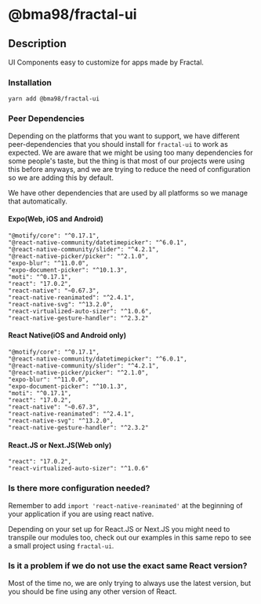 # @bma98/fractal-ui

## Description

UI Components easy to customize for apps made by Fractal.

### Installation

`yarn add @bma98/fractal-ui`

### Peer Dependencies

Depending on the platforms that you want to support, we have different peer-dependencies that you should install for `fractal-ui` to work as expected. We are aware that we might be using too many dependencies for some people's taste, but the thing is that most of our projects were using this before anyways, and we are trying to reduce the need of configuration so we are adding this by default.

We have other dependencies that are used by all platforms so we manage that automatically.

#### Expo(Web, iOS and Android)

```
"@motify/core": "^0.17.1",
"@react-native-community/datetimepicker": "^6.0.1",
"@react-native-community/slider": "^4.2.1",
"@react-native-picker/picker": "^2.1.0",
"expo-blur": "^11.0.0",
"expo-document-picker": "^10.1.3",
"moti": "^0.17.1",
"react": "17.0.2",
"react-native": "~0.67.3",
"react-native-reanimated": "^2.4.1",
"react-native-svg": "^13.2.0",
"react-virtualized-auto-sizer": "^1.0.6",
"react-native-gesture-handler": "^2.3.2"
```

#### React Native(iOS and Android only)

```
"@motify/core": "^0.17.1",
"@react-native-community/datetimepicker": "^6.0.1",
"@react-native-community/slider": "^4.2.1",
"@react-native-picker/picker": "^2.1.0",
"expo-blur": "^11.0.0",
"expo-document-picker": "^10.1.3",
"moti": "^0.17.1",
"react": "17.0.2",
"react-native": "~0.67.3",
"react-native-reanimated": "^2.4.1",
"react-native-svg": "^13.2.0",
"react-native-gesture-handler": "^2.3.2"
```

#### React.JS or Next.JS(Web only)

```
"react": "17.0.2",
"react-virtualized-auto-sizer": "^1.0.6"
```

### Is there more configuration needed?

Remember to add `import 'react-native-reanimated'` at the beginning of your application if you are using react native.

Depending on your set up for React.JS or Next.JS you might need to transpile our modules too, check out our examples in this same repo to see a small project using `fractal-ui`.

### Is it a problem if we do not use the exact same React version?

Most of the time no, we are only trying to always use the latest version, but you should be fine using any other version of React.
